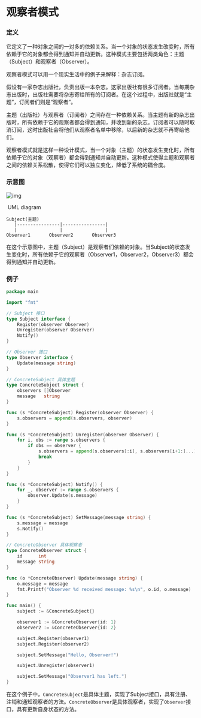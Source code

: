 # 观察者模式

### 定义

它定义了一种对象之间的一对多的依赖关系。当一个对象的状态发生改变时，所有依赖于它的对象都会得到通知并自动更新。这种模式主要包括两类角色：主题（Subject）和观察者（Observer）。

观察者模式可以用一个现实生活中的例子来解释：杂志订阅。

假设有一家杂志出版社，负责出版一本杂志。这家出版社有很多订阅者。当每期杂志出版时，出版社需要将杂志寄给所有的订阅者。在这个过程中，出版社就是“主题”，订阅者们则是“观察者”。

主题（出版社）与观察者（订阅者）之间存在一种依赖关系。当主题有新的杂志出版时，所有依赖于它的观察者都会得到通知，并收到新的杂志。订阅者可以随时取消订阅，这时出版社会将他们从观察者名单中移除，以后新的杂志就不再寄给他们。

观察者模式就是这样一种设计模式，当一个对象（主题）的状态发生变化时，所有依赖于它的对象（观察者）都会得到通知并自动更新。这种模式使得主题和观察者之间的依赖关系松散，使得它们可以独立变化，降低了系统的耦合度。

### 示意图

![img](https://miro.medium.com/v2/resize:fit:639/1*GYNWlZJyv1lmEth_i-OF_Q.png)

​                                                    UML diagram

```
Subject(主题)
   |----------------|----------------|
   |                |                |
Observer1       Observer2       Observer3

```

在这个示意图中，主题（Subject）是观察者们依赖的对象。当Subject的状态发生变化时，所有依赖于它的观察者（Observer1，Observer2，Observer3）都会得到通知并自动更新。

### 例子

```go
package main

import "fmt"

// Subject 接口
type Subject interface {
	Register(observer Observer)
	Unregister(observer Observer)
	Notify()
}

// Observer 接口
type Observer interface {
	Update(message string)
}

// ConcreteSubject 具体主题
type ConcreteSubject struct {
	observers []Observer
	message   string
}

func (s *ConcreteSubject) Register(observer Observer) {
	s.observers = append(s.observers, observer)
}

func (s *ConcreteSubject) Unregister(observer Observer) {
	for i, obs := range s.observers {
		if obs == observer {
			s.observers = append(s.observers[:i], s.observers[i+1:]...)
			break
		}
	}
}

func (s *ConcreteSubject) Notify() {
	for _, observer := range s.observers {
		observer.Update(s.message)
	}
}

func (s *ConcreteSubject) SetMessage(message string) {
	s.message = message
	s.Notify()
}

// ConcreteObserver 具体观察者
type ConcreteObserver struct {
	id      int
	message string
}

func (o *ConcreteObserver) Update(message string) {
	o.message = message
	fmt.Printf("Observer %d received message: %s\n", o.id, o.message)
}

func main() {
	subject := &ConcreteSubject{}

	observer1 := &ConcreteObserver{id: 1}
	observer2 := &ConcreteObserver{id: 2}

	subject.Register(observer1)
	subject.Register(observer2)

	subject.SetMessage("Hello, Observer!")

	subject.Unregister(observer1)

	subject.SetMessage("Observer1 has left.")
}
```

在这个例子中，`ConcreteSubject`是具体主题，实现了Subject接口，具有注册、注销和通知观察者的方法。`ConcreteObserver`是具体观察者，实现了`Observer`接口，具有更新自身状态的方法。